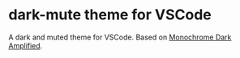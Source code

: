 # dark-mute theme for VSCode

A dark and muted theme for VSCode. Based on [Monochrome Dark Amplified](https://vscodethemes.com/e/anotherglitchinthematrix.monochrome/monochrome-dark-amplified?language=javascript).